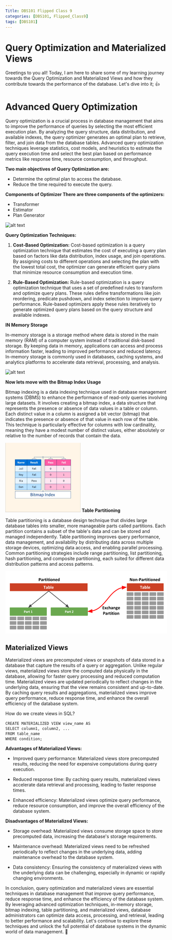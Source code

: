 ```yaml
---
Title: DBS101 Flipped Class 9
categories: [DBS101, Flipped_Class9]
tags: [DBS101]
---
```


# Query Optimization and Materialized Views

Greetings to you all! Today, I am here to share some of my learning journey towards the Query Optimization and
Materialized Views and how they contribute towards the performance of the database. Let's dive into it; 👍

# Advanced Query Optimization

Query optimization is a crucial process in database management that aims to improve the performance of queries by selecting the most efficient execution plan. By analyzing the query structure, data distribution, and available indexes, the query optimizer generates an optimal plan to retrieve, filter, and join data from the database tables. Advanced query optimization techniques leverage statistics, cost models, and heuristics to estimate the query execution time and select the best plan based on performance metrics like response time, resource consumption, and throughput.

**Two main objectives of Query Optimization are:**

- Determine the optimal plan to access the database.
- Reduce the time required to execute the query.

**Components of Optimizer
There are three components of the optimizers:**
- Transformer
- Estimator
- Plan Generator

![alt text](<https://media.geeksforgeeks.org/wp-content/uploads/20240217155019/sql2.png>)

**Query Optimization Techniques:**

1. **Cost-Based Optimization:** Cost-based optimization is a query optimization technique that estimates the cost of executing a query plan based on factors like data distribution, index usage, and join operations. By assigning costs to different operations and selecting the plan with the lowest total cost, the optimizer can generate efficient query plans that minimize resource consumption and execution time.


2. **Rule-Based Optimization:** Rule-based optimization is a query optimization technique that uses a set of predefined rules to transform and optimize query plans. These rules define transformations like join reordering, predicate pushdown, and index selection to improve query performance. Rule-based optimizers apply these rules iteratively to generate optimized query plans based on the query structure and available indexes.

**IN Memory Storage**

In-memory storage is a storage method where data is stored in the main memory (RAM) of a computer system instead of traditional disk-based storage. By keeping data in memory, applications can access and process information faster, leading to improved performance and reduced latency. In-memory storage is commonly used in databases, caching systems, and analytics platforms to accelerate data retrieval, processing, and analysis.

![alt text](<https://ignite.apache.org/img/usecases/database/image.svg>)

**Now lets move with the Bitmap Index Usage**

Bitmap indexing is a data indexing technique used in database management systems (DBMS) to enhance the performance of read-only queries involving large datasets. It involves creating a bitmap index, a data structure that represents the presence or absence of data values in a table or column. Each distinct value in a column is assigned a bit vector (bitmap) that indicates the presence or absence of that value in each row of the table. This technique is particularly effective for columns with low cardinality, meaning they have a modest number of distinct values, either absolutely or relative to the number of records that contain the data.

![alt text](../images_FC9/image_fc9_1.png)
**Table Partitioning**

Table partitioning is a database design technique that divides large database tables into smaller, more manageable parts called partitions. Each partition contains a subset of the table's data and can be stored and managed independently. Table partitioning improves query performance, data management, and availability by distributing data across multiple storage devices, optimizing data access, and enabling parallel processing. Common partitioning strategies include range partitioning, list partitioning, hash partitioning, and composite partitioning, each suited for different data distribution patterns and access patterns.

![alt text](../images_FC9/image_fc9_2.png)

## Materialized Views

Materialized views are precomputed views or snapshots of data stored in a database that capture the results of a query or aggregation. Unlike regular views, materialized views store the computed data physically in the database, allowing for faster query processing and reduced computation time. Materialized views are updated periodically to reflect changes in the underlying data, ensuring that the view remains consistent and up-to-date. By caching query results and aggregations, materialized views improve query performance, reduce response time, and enhance the overall efficiency of the database system.

How do we create views in SQL?

```
CREATE MATERIALIZED VIEW view_name AS
SELECT column1, column2, ...
FROM table_name
WHERE condition;
```

**Advantages of Materialized Views:**

- Improved query performance: Materialized views store precomputed results, reducing the need for expensive computations during query execution.

- Reduced response time: By caching query results, materialized views accelerate data retrieval and processing, leading to faster response times.

- Enhanced efficiency: Materialized views optimize query performance, reduce resource consumption, and improve the overall efficiency of the database system.

**Disadvantages of Materialized Views:**

- Storage overhead: Materialized views consume storage space to store precomputed data, increasing the database's storage requirements.

- Maintenance overhead: Materialized views need to be refreshed periodically to reflect changes in the underlying data, adding maintenance overhead to the database system.

- Data consistency: Ensuring the consistency of materialized views with the underlying data can be challenging, especially in dynamic or rapidly changing environments.

In conclusion, query optimization and materialized views are essential techniques in database management that improve query performance, reduce response time, and enhance the efficiency of the database system. By leveraging advanced optimization techniques, in-memory storage, bitmap indexing, table partitioning, and materialized views, database administrators can optimize data access, processing, and retrieval, leading to better performance and scalability. Let's continue to explore these techniques and unlock the full potential of database systems in the dynamic world of data management. 🚀



